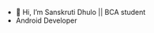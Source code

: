- 👋 Hi, I’m Sanskruti Dhulo || BCA student 
-  Android Developer
<!---
sanskrutidholu/sanskrutidholu is a ✨ special ✨ repository because its `README.md` (this file) appears on your GitHub profile.
You can click the Preview link to take a look at your changes.
--->
